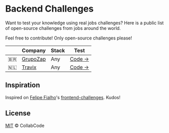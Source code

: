 # Backend Challenges

Want to test your knowledge using real jobs challenges? Here is a public list of open-source challenges from jobs around the world.

Feel free to contribute! Only open-source challenges please!

| | Company | Stack | Test
|--|--|--|--
| :brazil: | [GrupoZap](https://www.grupozap.com/) | Any | [Code →](https://github.com/grupozap/code-challenge/blob/master/backend.md)
| :netherlands: | [Travix](https://www.travix.com/) | Any | [Code →](https://github.com/Travix-International/tech-test)


## Inspiration

Inspired on [Felipe Fialho](https://github.com/felipefialho)'s [frontend-challenges](https://github.com/felipefialho/frontend-challenges). Kudos!

## License

[MIT](/license) &copy; CollabCode
